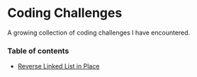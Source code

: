 # Coding Challenges

A growing collection of coding challenges I have encountered.

### Table of contents
  - [Reverse Linked List in Place](https://www.python.org/downloads/release/python-2714/)
